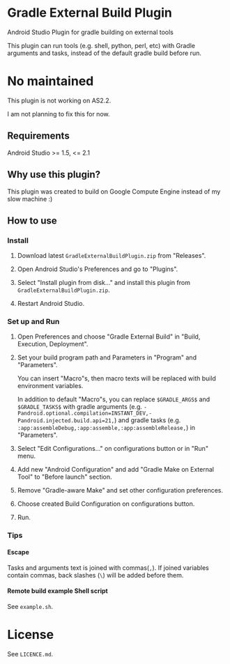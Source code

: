 # Gradle External Build Plugin

Android Studio Plugin for gradle building on external tools

This plugin can run tools (e.g. shell, python, perl, etc) with Gradle arguments and tasks, instead of the default gradle build before run.

# No maintained

This plugin is not working on AS2.2. 

I am not planning to fix this for now.

## Requirements

Android Studio >= 1.5, <= 2.1

## Why use this plugin?

This plugin was created to build on Google Compute Engine instead of my slow machine :)

## How to use

### Install

1. Download latest `GradleExternalBuildPlugin.zip` from "Releases".

2. Open Android Studio's Preferences and go to "Plugins".

3. Select "Install plugin from disk..." and install this plugin from `GradleExternalBuildPlugin.zip`.

4. Restart Android Studio.

### Set up and Run

1. Open Preferences and choose "Gradle External Build" in "Build, Execution, Deployment".

2. Set your build program path and Parameters in "Program" and "Parameters".

    You can insert "Macro"s, then macro texts will be replaced with build environment variables.

    In addition to default "Macro"s, you can replace `$GRADLE_ARGS$` and `$GRADLE_TASKS$` with gradle arguments (e.g. `-Pandroid.optional.compilation=INSTANT_DEV,-Pandroid.injected.build.api=21,`) and gradle tasks (e.g. `:app:assembleDebug,:app:assemble,:app:assembleRelease,`) in "Parameters".

3. Select "Edit Configurations..." on configurations button or in "Run" menu.

4. Add new "Android Configuration" and add "Gradle Make on External Tool" to "Before launch" section.

5. Remove "Gradle-aware Make" and set other configuration preferences.

6. Choose created Build Configuration on configurations button.

7. Run.

### Tips

#### Escape

Tasks and arguments text is joined with commas(`,`). If joined variables contain commas, back slashes (`\`) will be added before them.

#### Remote build example Shell script

See `example.sh`.

# License

See `LICENCE.md`.

